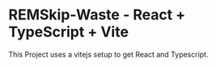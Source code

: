 # REMSkip-Waste -  React + TypeScript + Vite

This Project uses a vitejs setup to get React and Typescript.


